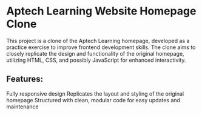 # Aptech Learning Website Homepage Clone
 This project is a clone of the Aptech Learning homepage, developed as a practice exercise to improve frontend development skills. The clone aims to closely replicate the design and functionality of the original homepage, utilizing HTML, CSS, and possibly JavaScript for enhanced interactivity.

## Features:
Fully responsive design
Replicates the layout and styling of the original homepage
Structured with clean, modular code for easy updates and maintenance
